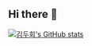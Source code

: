 ## Hi there 👋

[![김두회's GitHub stats](https://github-readme-stats.vercel.app/api?username=dubae)](https://github.com/anuraghazra/github-readme-stats)
<!--
**dubae/dubae** is a ✨ _special_ ✨ repository because its `README.md` (this file) appears on your GitHub profile.

Here are some ideas to get you started:

- 🔭 I’m currently working on ...
- 🌱 I’m currently learning ...
- 👯 I’m looking to collaborate on ...
- 🤔 I’m looking for help with ...
- 💬 Ask me about ...
- 📫 How to reach me: ...
- 😄 Pronouns: ...
- ⚡ Fun fact: ...
-->
